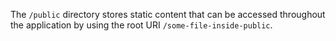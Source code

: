 The `/public` directory stores static content that can be accessed throughout the application by using the root URI `/some-file-inside-public`.